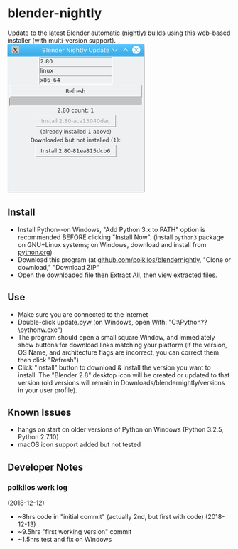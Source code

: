 # blender-nightly
Update to the latest Blender automatic (nightly) builds using this web-based installer (with multi-version support).
![screenshot](https://raw.githubusercontent.com/poikilos/blendernightly/master/screenshot.png)

## Install
* Install Python--on Windows, "Add Python 3.x to PATH" option is recommended BEFORE clicking "Install Now". (install `python3` package on GNU+Linux systems; on Windows, download and install from [python.org](http://www.python.org))
* Download this program (at [github.com/poikilos/blendernightly](https://github.com/poikilos/blendernightly), "Clone or download," "Download ZIP"
* Open the downloaded file then Extract All, then view extracted files.

## Use
* Make sure you are connected to the internet
* Double-click update.pyw (on Windows, open With: "C:\Python??\pythonw.exe")
* The program should open a small square Window, and immediately show buttons for download links matching your platform (if the version, OS Name, and architecture flags are incorrect, you can correct them then click "Refresh")
* Click "Install" button to download & install the version you want to install. The "Blender 2.8" desktop icon will be created or updated to that version (old versions will remain in Downloads/blendernightly/versions in your user profile).

## Known Issues
* hangs on start on older versions of Python on Windows (Python 3.2.5, Python 2.7.10)
* macOS icon support added but not tested

## Developer Notes

### poikilos work log
(2018-12-12)
* ~8hrs code in "initial commit" (actually 2nd, but first with code)
(2018-12-13)
* ~9.5hrs "first working version" commit
* ~1.5hrs test and fix on Windows
